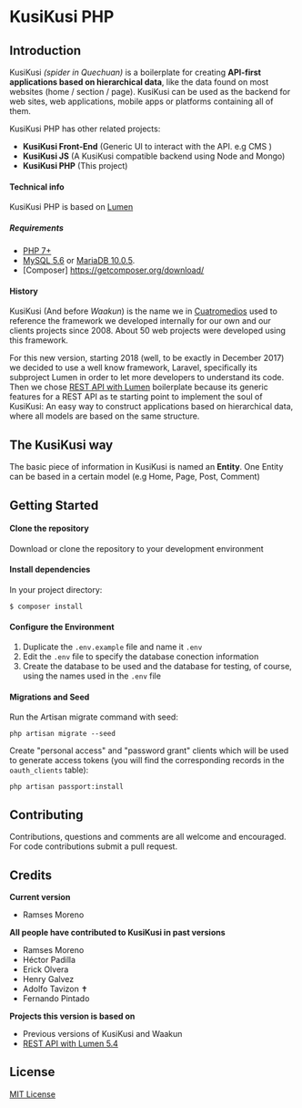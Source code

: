 # KusiKusi PHP

## Introduction
KusiKusi _(spider in Quechuan)_ is a boilerplate for creating **API-first applications based on hierarchical data**, like the data found on most websites (home / section / page). KusiKusi can be used as the backend for web sites, web applications, mobile apps or platforms containing all of them.

KusiKusi PHP has other related projects:

* **KusiKusi Front-End** (Generic UI to interact with the API. e.g CMS )
* **KusiKusi JS** (A KusiKusi compatible backend using Node and Mongo)
* **KusiKusi PHP** (This project)

#### Technical info
KusiKusi PHP is based on [Lumen](https://lumen.laravel.com)
 ##### Requirements
 * [PHP 7+](https://www.php.net)
 * [MySQL 5.6](https://www.mysql.com/) or [MariaDB 10.0.5](https://mariadb.com/).
 * [Composer] https://getcomposer.org/download/

#### History
KusiKusi (And before _Waakun_) is the name we in [Cuatromedios](http://www.cuatromedios.com/) used to reference the framework we developed internally for our own and our clients projects since 2008. About 50 web projects were developed using this framework.

For this new version, starting 2018 (well, to be exactly in December 2017) we decided to use a well know framework, Laravel, specifically its subproject Lumen in order to let more developers to understand its code. Then we chose [REST API with Lumen](https://github.com/barayuda/rest-api-with-lumen) boilerplate because its generic features for a REST API as te starting point to implement the soul of KusiKusi: An easy way to construct applications based on hierarchical data, where all models are based on the same structure.

## The KusiKusi way

The basic piece of information in KusiKusi is named an **Entity**. One Entity can be based in a certain model (e.g Home, Page, Post, Comment)

## Getting Started

#### Clone the repository
Download or clone the repository to your development environment

#### Install dependencies
In your project directory:
```
$ composer install
```
#### Configure the Environment
1. Duplicate the `.env.example` file and name it `.env`
1. Edit the `.env` file to specify the database conection information
1. Create the database to be used and the database for testing, of course, using the names used in the `.env` file

#### Migrations and Seed
Run the Artisan migrate command with seed:
```
php artisan migrate --seed
```
Create "personal access" and "password grant" clients which will be used to generate access tokens (you will find the corresponding records in the `oauth_clients` table):
```
php artisan passport:install
```


## Contributing
Contributions, questions and comments are all welcome and encouraged. For code contributions submit a pull request.

## Credits
**Current version**
* Ramses Moreno

**All people have contributed to KusiKusi in past versions**
* Ramses Moreno
* Héctor Padilla
* Erick Olvera
* Henry Galvez
* Adolfo Tavizon ✝
* Fernando Pintado

**Projects this version is based on**
* Previous versions of KusiKusi and Waakun
* [REST API with Lumen 5.4](https://github.com/hasib32/rest-api-with-lumen)

## License
[MIT License](LICENCE.txt)